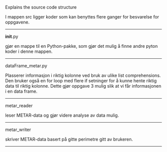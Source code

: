 Explains the source code structure

I mappen src ligger koder som kan benyttes flere ganger for besvarelse for oppgavene.

---

__init__.py

gjør en mappe til en Python-pakke, som gjør det mulig å finne andre pyton koder i denne mappen.

---

dataFrame_metar.py

Plasserer informasjon i riktig kolonne ved bruk av ulike list comprehensions. Den bruker også en for loop med flere if setninger for å kunne hente riktig data til riktig kolonne. Dette gjør oppgave 3 mulig slik at vi får informasjonen i en data frame.

---

metar_reader

leser METAR-data og gjør videre analyse av data mulig.

---

metar_writer

skriver METAR-data basert på gitte perimetre gitt av brukeren.

---
